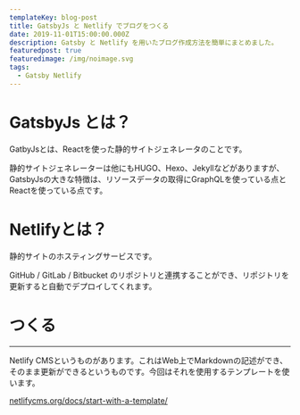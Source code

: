 ```yaml
---
templateKey: blog-post
title: GatsbyJs と Netlify でブログをつくる
date: 2019-11-01T15:00:00.000Z
description: Gatsby と Netlify を用いたブログ作成方法を簡単にまとめました。
featuredpost: true
featuredimage: /img/noimage.svg
tags:
  - Gatsby Netlify
---
```

# GatsbyJs とは？

GatbyJsとは、Reactを使った静的サイトジェネレータのことです。

静的サイトジェネレーターは他にもHUGO、Hexo、Jekyllなどがありますが、GatsbyJsの大きな特徴は、リソースデータの取得にGraphQLを使っている点とReactを使っている点です。

# Netlifyとは？

静的サイトのホスティングサービスです。

GitHub / GitLab / Bitbucket のリポジトリと連携することができ、リポジトリを更新すると自動でデプロイしてくれます。

# つくる

- - -

Netlify CMSというものがあります。これはWeb上でMarkdownの記述ができ、そのまま更新ができるというものです。今回はそれを使用するテンプレートを使います。

[netlifycms.org/docs/start-with-a-template/](https://www.netlifycms.org/docs/start-with-a-template/)
